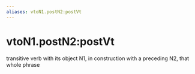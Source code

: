 ```yaml
---
aliases: vtoN1.postN2:postVt
---
```

# vtoN1.postN2:postVt

transitive verb with its object N1, in construction with a preceding N2, that whole phrase